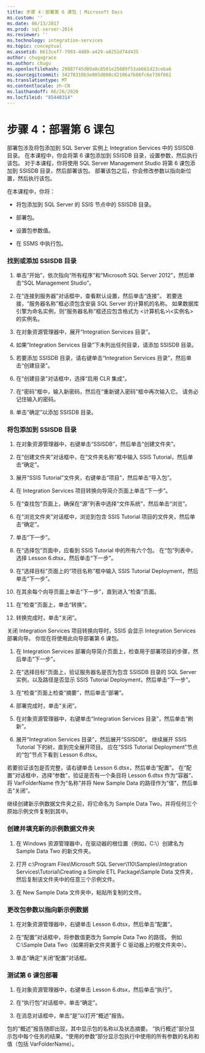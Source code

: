 ```yaml
---
title: 步骤 4：部署第 6 课包 | Microsoft Docs
ms.custom: ''
ms.date: 06/13/2017
ms.prod: sql-server-2014
ms.reviewer: ''
ms.technology: integration-services
ms.topic: conceptual
ms.assetid: b613cef7-7993-4d89-a429-a8251d74d435
author: chugugrace
ms.author: chugu
ms.openlocfilehash: 29887f45d89a0c8501e25089f53ab661d23ceba6
ms.sourcegitcommit: 34278310b3e005d008cd2106a7b86fc6e736f661
ms.translationtype: MT
ms.contentlocale: zh-CN
ms.lasthandoff: 06/26/2020
ms.locfileid: "85440314"
---
```

# <a name="step-4-deploying-the-lesson-6-package"></a>步骤 4：部署第 6 课包
  部署包涉及将包添加到 SQL Server 实例上 Integration Services 中的 SSISDB 目录。 在本课程中，你会将第 6 课包添加到 SSISDB 目录，设置参数，然后执行该包。 对于本课程，你将使用 SQL Server Management Studio 将第 6 课包添加到 SSISDB 目录，然后部署该包。 部署该包之后，你会修改参数以指向新位置，然后执行该包。  
  
 在本课程中，你将：  
  
-   将包添加到 SQL Server 的 SSIS 节点中的 SSISDB 目录。  
  
-   部署包。  
  
-   设置包参数值。  
  
-   在 SSMS 中执行包。  
  
### <a name="to-locate-or-add-the-ssisdb-catalog"></a>找到或添加 SSISDB 目录  
  
1.  单击“开始”，依次指向“所有程序”和“Microsoft SQL Server 2012”，然后单击“SQL Management Studio”。  
  
2.  在“连接到服务器”对话框中，查看默认设置，然后单击“连接”。 若要连接，“服务器名称”框必须包含安装 SQL Server 的计算机的名称。 如果数据库引擎为命名实例，则“服务器名称”框还应包含格式为 <计算机名>\\<实例名> 的实例名。  
  
3.  在对象资源管理器中，展开“Integration Services 目录”。  
  
4.  如果“Integration Services 目录”下未列出任何目录，请添加 SSISDB 目录。  
  
5.  若要添加 SSISDB 目录，请右键单击“Integration Services 目录”，然后单击“创建目录”。  
  
6.  在“创建目录”对话框中，选择“启用 CLR 集成”。  
  
7.  在“密码”框中，输入新密码，然后在“重新键入密码”框中再次输入它。 请务必记住输入的密码。  
  
8.  单击“确定”以添加 SSISDB 目录。  
  
### <a name="to-add-the-package-to-the-ssisdb-catalog"></a>将包添加到 SSISDB 目录  
  
1.  在对象资源管理器中，右键单击“SSISDB”，然后单击“创建文件夹”。  
  
2.  在“创建文件夹”对话框中，在“文件夹名称”框中输入 SSIS Tutorial，然后单击“确定”。  
  
3.  展开“SSIS Tutorial”文件夹，右键单击“项目”，然后单击“导入包”。  
  
4.  在 Integration Services 项目转换向导简介页面上单击“下一步”。  
  
5.  在“查找包”页面上，确保在“源”列表中选择“文件系统”，然后单击“浏览”。  
  
6.  在“浏览文件夹”对话框中，浏览到包含 SSIS Tutorial 项目的文件夹，然后单击“确定”。  
  
7.  单击“下一步”。  
  
8.  在“选择包”页面中，应看到 SSIS Tutorial 中的所有六个包。 在“包”列表中，选择 Lesson 6.dtsx，然后单击“下一步”。  
  
9. 在“选择目标”页面上的“项目名称”框中输入 SSIS Tutorial Deployment，然后单击“下一步”。  
  
10. 在其余每个向导页面上单击“下一步”，直到进入“检查”页面。  
  
11. 在“检查”页面上，单击“转换”。  
  
12. 转换完成时，单击“关闭”。  
  
 关闭 Integration Services 项目转换向导时，SSIS 会显示 Integration Services 部署向导。 你现在将使用此向导部署第 6 课包。  
  
1.  在 Integration Services 部署向导简介页面上，检查用于部署项目的步骤，然后单击“下一步”。  
  
2.  在“选择目标”页面上，验证服务器名是否为包含 SSISDB 目录的 SQL Server 实例，以及路径是否显示 SSIS Tutorial Deployment，然后单击“下一步”。  
  
3.  在“检查”页面上检查“摘要”，然后单击“部署”。  
  
4.  部署完成时，单击“关闭”。  
  
5.  在对象资源管理器中，右键单击“Integration Services 目录”，然后单击“刷新”。  
  
6.  展开“Integration Services 目录”，然后展开“SSISDB”。 继续展开 SSIS Tutorial 下的树，直到完全展开项目。 应在“SSIS Tutorial Deployment”节点的“包”节点下看到 Lesson 6.dtsx。  
  
 若要验证该包是否完整，请右键单击 Lesson 6.dtsx，然后单击“配置”。 在“配置”对话框中，选择“参数”，验证是否有一个条目将 Lesson 6.dtsx 作为“容器”、将 VarFolderName 作为“名称”并将 New Sample Data 的路径作为“值”，然后单击“关闭”。  
  
 继续创建新示例数据文件夹之前，将它命名为 Sample Data Two，并将任何三个原始示例文件复制到其中。  
  
### <a name="to-create-and-populate-a-new-sample-data-folder"></a>创建并填充新的示例数据文件夹  
  
1.  在 Windows 资源管理器中，在驱动器的根位置（例如，C:\\）创建名为 Sample Data Two 的新文件夹。  
  
2.  打开 c:\Program Files\Microsoft SQL Server\110\Samples\Integration Services\Tutorial\Creating a Simple ETL Package\Sample Data 文件夹，然后复制该文件夹中的任意三个示例文件。  
  
3.  在 New Sample Data 文件夹中，粘贴所复制的文件。  
  
### <a name="to-change-the-package-parameter-to-point-to-the-new-sample-data"></a>更改包参数以指向新示例数据  
  
1.  在对象资源管理器中，右键单击 Lesson 6.dtsx，然后单击“配置”。  
  
2.  在“配置”对话框中，将参数值更改为 Sample Data Two 的路径。 例如 C:\Sample Data Two（如果将新文件夹置于 C 驱动器上的根文件夹中）。  
  
3.  单击“确定”关闭“配置”对话框。  
  
### <a name="to-test-the-lesson-6-package-deployment"></a>测试第 6 课包部署  
  
1.  在对象资源管理器中，右键单击 Lesson 6.dtsx，然后单击“执行”。  
  
2.  在“执行包”对话框中，单击“确定”。  
  
3.  在消息对话框中，单击“是”以打开“概述”报告。  
  
 包的“概述”报告随即出现，其中显示包的名称以及状态摘要。 “执行概述”部分显示包中每个任务的结果，“使用的参数”部分显示包执行中使用的所有参数的名称和值（包括 VarFolderName）。  
  
  
